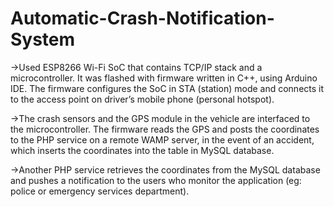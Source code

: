 # Automatic-Crash-Notification-System

->Used ESP8266 Wi-Fi SoC that contains TCP/IP stack and a microcontroller. It was flashed with firmware written in C++, using Arduino IDE. The firmware configures the SoC in STA (station) mode and connects it to the access point on driver’s mobile phone (personal hotspot).

->The crash sensors and the GPS module in the vehicle are interfaced to the microcontroller. The firmware reads the GPS and posts the coordinates to the PHP service on a remote WAMP server, in the event of an accident, which inserts the coordinates into the table in MySQL database.

->Another PHP service retrieves the coordinates from the MySQL database and pushes a notification to the users who monitor the application (eg: police or emergency services department).
